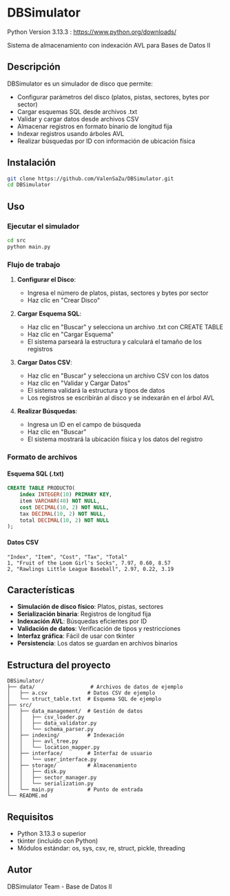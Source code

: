 # DBSimulator

Python Version 3.13.3 : https://www.python.org/downloads/

Sistema de almacenamiento con indexación AVL para Bases de Datos II

## Descripción

DBSimulator es un simulador de disco que permite:
- Configurar parámetros del disco (platos, pistas, sectores, bytes por sector)
- Cargar esquemas SQL desde archivos .txt
- Validar y cargar datos desde archivos CSV
- Almacenar registros en formato binario de longitud fija
- Indexar registros usando árboles AVL
- Realizar búsquedas por ID con información de ubicación física

## Instalación

```bash
git clone https://github.com/ValenSaZu/DBSimulator.git
cd DBSimulator
```

## Uso

### Ejecutar el simulador

```bash
cd src
python main.py
```

### Flujo de trabajo

1. **Configurar el Disco**: 
   - Ingresa el número de platos, pistas, sectores y bytes por sector
   - Haz clic en "Crear Disco"

2. **Cargar Esquema SQL**:
   - Haz clic en "Buscar" y selecciona un archivo .txt con CREATE TABLE
   - Haz clic en "Cargar Esquema"
   - El sistema parseará la estructura y calculará el tamaño de los registros

3. **Cargar Datos CSV**:
   - Haz clic en "Buscar" y selecciona un archivo CSV con los datos
   - Haz clic en "Validar y Cargar Datos"
   - El sistema validará la estructura y tipos de datos
   - Los registros se escribirán al disco y se indexarán en el árbol AVL

4. **Realizar Búsquedas**:
   - Ingresa un ID en el campo de búsqueda
   - Haz clic en "Buscar"
   - El sistema mostrará la ubicación física y los datos del registro

### Formato de archivos

#### Esquema SQL (.txt)
```sql
CREATE TABLE PRODUCTO(
    index INTEGER(10) PRIMARY KEY,
    item VARCHAR(40) NOT NULL,
    cost DECIMAL(10, 2) NOT NULL,
    tax DECIMAL(10, 2) NOT NULL,
    total DECIMAL(10, 2) NOT NULL
);
```

#### Datos CSV
```csv
"Index", "Item", "Cost", "Tax", "Total"
1, "Fruit of the Loom Girl's Socks", 7.97, 0.60, 8.57
2, "Rawlings Little League Baseball", 2.97, 0.22, 3.19
```

## Características

- **Simulación de disco físico**: Platos, pistas, sectores
- **Serialización binaria**: Registros de longitud fija
- **Indexación AVL**: Búsquedas eficientes por ID
- **Validación de datos**: Verificación de tipos y restricciones
- **Interfaz gráfica**: Fácil de usar con tkinter
- **Persistencia**: Los datos se guardan en archivos binarios

## Estructura del proyecto

```
DBSimulator/
├── data/                  # Archivos de datos de ejemplo
│   ├── a.csv             # Datos CSV de ejemplo
│   └── struct_table.txt  # Esquema SQL de ejemplo
├── src/
│   ├── data_management/  # Gestión de datos
│   │   ├── csv_loader.py
│   │   ├── data_validator.py
│   │   └── schema_parser.py
│   ├── indexing/         # Indexación
│   │   ├── avl_tree.py
│   │   └── location_mapper.py
│   ├── interface/        # Interfaz de usuario
│   │   └── user_interface.py
│   ├── storage/          # Almacenamiento
│   │   ├── disk.py
│   │   ├── sector_manager.py
│   │   └── serialization.py
│   └── main.py           # Punto de entrada
└── README.md
```

## Requisitos

- Python 3.13.3 o superior
- tkinter (incluido con Python)
- Módulos estándar: os, sys, csv, re, struct, pickle, threading

## Autor

DBSimulator Team - Base de Datos II